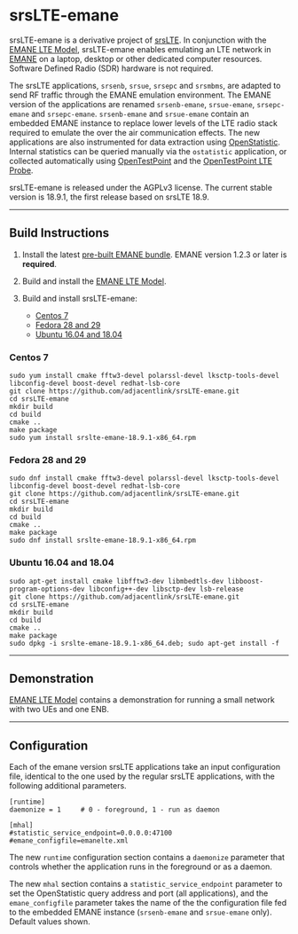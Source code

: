 srsLTE-emane
========

srsLTE-emane is a derivative project of [srsLTE](https://github.com/srsLTE). In conjunction with the
[EMANE LTE Model](https://github.com/adjacentlink/emane-model-lte.git), srsLTE-emane enables emulating
an LTE network in [EMANE](https://github.com/adjacentlink/emane.git) on a laptop, desktop or other
dedicated computer resources. Software Defined Radio (SDR) hardware is not required.

The srsLTE applications, `srsenb`, `srsue`, `srsepc` and `srsmbms`, are adapted to send RF traffic through
the EMANE emulation environment. The EMANE version of the applications are renamed `srsenb-emane`, `srsue-emane`,
`srsepc-emane` and `srsepc-emane`. `srsenb-emane` and `srsue-emane` contain an embedded EMANE instance
to replace lower levels of the LTE radio stack required to emulate the over the air communication effects. The new applications are also instrumented for data extraction using
[OpenStatistic](https://github.com/adjacentlink/openstatistic). Internal statistics can be queried manually
via the `ostatistic` application, or collected automatically using
[OpenTestPoint](https://github.com/adjacentlink/opentestpoint) and the
[OpenTestPoint LTE Probe](https://github.com/adjacentlink/opentestpoint-probe-lte).

srsLTE-emane is released under the AGPLv3 license. The current stable
version is 18.9.1, the first release based on srsLTE 18.9.

---
## Build Instructions

1. Install the latest [pre-built EMANE bundle](https://github.com/adjacentlink/emane/wiki/Install). EMANE version 1.2.3 or later is **required**.

2. Build and install the [EMANE LTE Model](https://github.com/adjacentlink/emane-model-lte.git).

3. Build and install srsLTE-emane:
   * [Centos 7](#centos-7)
   * [Fedora 28 and 29](#fedora-28-and-29)
   * [Ubuntu 16.04 and 18.04](#ubuntu-1604-and-1804)


### Centos 7

```
sudo yum install cmake fftw3-devel polarssl-devel lksctp-tools-devel libconfig-devel boost-devel redhat-lsb-core
git clone https://github.com/adjacentlink/srsLTE-emane.git
cd srsLTE-emane
mkdir build
cd build
cmake ..
make package
sudo yum install srslte-emane-18.9.1-x86_64.rpm
```

### Fedora 28 and 29

```
sudo dnf install cmake fftw3-devel polarssl-devel lksctp-tools-devel libconfig-devel boost-devel redhat-lsb-core
git clone https://github.com/adjacentlink/srsLTE-emane.git
cd srsLTE-emane
mkdir build
cd build
cmake ..
make package
sudo dnf install srslte-emane-18.9.1-x86_64.rpm
```

### Ubuntu 16.04 and 18.04

```
sudo apt-get install cmake libfftw3-dev libmbedtls-dev libboost-program-options-dev libconfig++-dev libsctp-dev lsb-release
git clone https://github.com/adjacentlink/srsLTE-emane.git
cd srsLTE-emane
mkdir build
cd build
cmake ..
make package
sudo dpkg -i srslte-emane-18.9.1-x86_64.deb; sudo apt-get install -f
```

---
## Demonstration

[EMANE LTE Model](https://github.com/adjacentlink/emane-model-lte.git) contains a demonstration for running
a small network with two UEs and one ENB.

---
## Configuration

Each of the emane version srsLTE applications take an input
configuration file, identical to the one used by the regular srsLTE
applications, with the following additional parameters.


```
[runtime]
daemonize = 1     # 0 - foreground, 1 - run as daemon

[mhal]
#statistic_service_endpoint=0.0.0.0:47100
#emane_configfile=emanelte.xml
```

The new `runtime` configuration section contains a `daemonize` parameter
that controls whether the application runs in the foreground or as a daemon.

The new `mhal` section contains a `statistic_service_endpoint`
parameter to set the OpenStatistic query address and port (all
applications), and the `emane_configfile` parameter takes the
name of the the configuration file fed to the embedded EMANE instance
(`srsenb-emane` and `srsue-emane` only). Default values shown.
